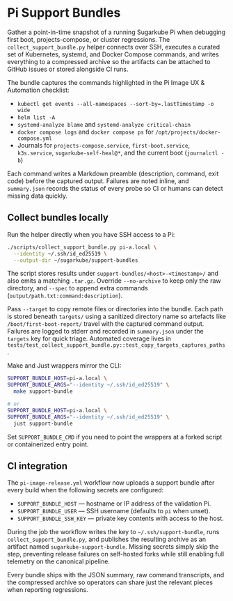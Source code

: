 # Pi Support Bundles

Gather a point-in-time snapshot of a running Sugarkube Pi when debugging first boot,
projects-compose, or cluster regressions. The `collect_support_bundle.py` helper connects over
SSH, executes a curated set of Kubernetes, systemd, and Docker Compose commands, and writes
everything to a compressed archive so the artifacts can be attached to GitHub issues or stored
alongside CI runs.

The bundle captures the commands highlighted in the Pi Image UX & Automation checklist:

- `kubectl get events --all-namespaces --sort-by=.lastTimestamp -o wide`
- `helm list -A`
- `systemd-analyze blame` and `systemd-analyze critical-chain`
- `docker compose logs` and `docker compose ps` for `/opt/projects/docker-compose.yml`
- Journals for `projects-compose.service`, `first-boot.service`, `k3s.service`,
  `sugarkube-self-heal@*`, and the current boot (`journalctl -b`)

Each command writes a Markdown preamble (description, command, exit code) before the captured
output. Failures are noted inline, and `summary.json` records the status of every probe so CI or
humans can detect missing data quickly.

## Collect bundles locally

Run the helper directly when you have SSH access to a Pi:

```bash
./scripts/collect_support_bundle.py pi-a.local \
  --identity ~/.ssh/id_ed25519 \
  --output-dir ~/sugarkube/support-bundles
```

The script stores results under `support-bundles/<host>-<timestamp>/` and also emits a matching
`.tar.gz`. Override `--no-archive` to keep only the raw directory, and `--spec` to append extra
commands (`output/path.txt:command:description`).

Pass `--target` to copy remote files or directories into the bundle. Each path is stored beneath
`targets/` using a sanitized directory name so artefacts like `/boot/first-boot-report/` travel with
the captured command output. Failures are logged to stderr and recorded in `summary.json` under the
`targets` key for quick triage. Automated coverage lives in
`tests/test_collect_support_bundle.py::test_copy_targets_captures_paths`.

Make and Just wrappers mirror the CLI:

```bash
SUPPORT_BUNDLE_HOST=pi-a.local \
SUPPORT_BUNDLE_ARGS="--identity ~/.ssh/id_ed25519" \
  make support-bundle

# or
SUPPORT_BUNDLE_HOST=pi-a.local \
SUPPORT_BUNDLE_ARGS="--identity ~/.ssh/id_ed25519" \
  just support-bundle
```

Set `SUPPORT_BUNDLE_CMD` if you need to point the wrappers at a forked script or containerized entry
point.

## CI integration

The `pi-image-release.yml` workflow now uploads a support bundle after every build when the
following secrets are configured:

- `SUPPORT_BUNDLE_HOST` — hostname or IP address of the validation Pi.
- `SUPPORT_BUNDLE_USER` — SSH username (defaults to `pi` when unset).
- `SUPPORT_BUNDLE_SSH_KEY` — private key contents with access to the host.

During the job the workflow writes the key to `~/.ssh/support-bundle`, runs
`collect_support_bundle.py`, and publishes the resulting archive as an artifact named
`sugarkube-support-bundle`. Missing secrets simply skip the step, preventing release failures on
self-hosted forks while still enabling full telemetry on the canonical pipeline.

Every bundle ships with the JSON summary, raw command transcripts, and the compressed archive so
operators can share just the relevant pieces when reporting regressions.
